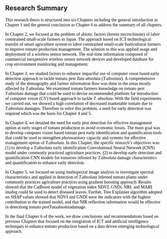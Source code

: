 ## <strong>Research Summary</strong>
<div style="text-align:left"><span style="color:black; font-family:Georgia;">
This research thesis is structured into six Chapters including the general introduction
as Chapter 1 and the general conclusion as Chapter 6 to address the summary of all chapters.

In Chapter 2, we focused at the problem of abiotic factors (herein microclimate)
of labor constrained small-scale farmers in Japan. The approach based on ICT
technological transfer of smart agriculture system to labor constrained small-scale
horticultural farmers to improve tomato production management. The solution to this 
was applied usage and deployment of a wireless sensor network. The real-time information 
composed of commercial inexpensive wireless sensor network devices and
developed database for crop environment monitoring and management.

In Chapter 3, we studied factors to enhance impactful use of computer vison based
early detection approach to tackle tomato pest <em> Tuta absoluta (T.absoluta</em>). A
comprehensive study of the demography and farmer information flow was done in
the areas mostly affected by *T.absoluta*. We examined tomato farmers knowledge on
tomato pest *T.absoluta* damage that could be used to devise recommended platform for
introduction of computer vision (CV) based approach to tackle *T. absoluta*. With the
field experiments we carried out, we showed a high correlation of decreased marketable
tomato due to *T.absoluta* damages. Therefore to solve this problem, a need for early
detection was required which was the basis for Chapter 4 and 5.

In Chapter 4, we detailed the need for early pest detection for effective management
option at early stages of tomato production to avoid economic losses. The main goal
was to develop computer vision based tomato pest early identification and quantification
tools that could be used to strengthen phytosanitary capacity and systems for effective
management option of *T.absoluta*. In this Chapter, the specific research’s objectives
was: (1) to develop a *T.absoluta* early identification Convolutional Neural Network
(CNN) model under commonly practiced agriculture practices. (2) to develop early
detection and quantification CNN models for tomatoes infested by *T.absoluta* damage
characteristics and quantification to enhance early detection.

In Chapter 5, we focused on using multispecral image analysis to investigate spectral
characteristics and applied in detection of *T.absoluta* infested tomato plants under
commonly practices agriculture practices using gradient boosting approach. Results
showed that the CatBoost model of vegetation index NDVI, GNDi, NRI, and MARI
imafeg could be used to detect diseased leaves. Further, Tree Explainer algorithm
adopted on SHAP values showed that NDVI and GNDI were the indicators with the
highest contribution to the trained model, and that NIR reflection information would be
effective in detectiong tomato pestTutaabsolutadamage.

In the final Chapter 6 of the work, we draw conclusions and recommendations based on
previous Chapters that focused on the integration of ICT and artificial intelligence
techniques to enhance tomato production based on a data driven emerging technological
approach.
</span></div>


